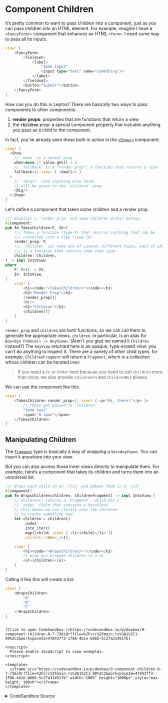 # Component Children

It’s pretty common to want to pass children into a component, just as you can pass
children into an HTML element. For example, imagine I have a `<FancyForm/>` component
that enhances an HTML `<form>`. I need some way to pass all its inputs.

```rust
view! {
    <FancyForm>
        <fieldset>
            <label>
                "Some Input"
                <input type="text" name="something"/>
            </label>
        </fieldset>
        <button>"Submit"</button>
    </FancyForm>
}
```

How can you do this in Leptos? There are basically two ways to pass components to
other components:

1. **render props**: properties that are functions that return a view
2. the **`children`** prop: a special component property that includes anything
   you pass as a child to the component.

In fact, you’ve already seen these both in action in the [`<Show/>`](/view/06_control_flow.html#show) component:

```rust
view! {
  <Show
    // `when` is a normal prop
    when=move || value.get() > 5
    // `fallback` is a "render prop": a function that returns a view
    fallback=|| view! { <Small/> }
  >
    // `<Big/>` (and anything else here)
    // will be given to the `children` prop
    <Big/>
  </Show>
}
```

Let’s define a component that takes some children and a render prop.

```rust
/// Displays a `render_prop` and some children within markup.
#[component]
pub fn TakesChildren<F, IV>(
    /// Takes a function (type F) that returns anything that can be
    /// converted into a View (type IV)
    render_prop: F,
    /// `children` can take one of several different types, each of which
    /// is a function that returns some view type
    children: Children,
) -> impl IntoView
where
    F: Fn() -> IV,
    IV: IntoView,
{
    view! {
        <h1><code>"<TakesChildren/>"</code></h1>
        <h2>"Render Prop"</h2>
        {render_prop()}
        <hr/>
        <h2>"Children"</h2>
        {children()}
    }
}
```

`render_prop` and `children` are both functions, so we can call them to generate
the appropriate views. `children`, in particular, is an alias for
`Box<dyn FnOnce() -> AnyView>`. (Aren't you glad we named it `Children` instead?)
The `AnyView` returned here is an opaque, type-erased view: you can’t do anything to
inspect it. There are a variety of other child types: for example, `ChildrenFragment`
will return a `Fragment`, which is a collection whose children can be iterated over.

> If you need a `Fn` or `FnMut` here because you need to call `children` more than once,
> we also provide `ChildrenFn` and `ChildrenMut` aliases.

We can use the component like this:

```rust
view! {
    <TakesChildren render_prop=|| view! { <p>"Hi, there!"</p> }>
        // these get passed to `children`
        "Some text"
        <span>"A span"</span>
    </TakesChildren>
}
```

## Manipulating Children

The [`Fragment`](https://docs.rs/leptos/latest/leptos/tachys/view/fragment/struct.Fragment.html) type is
basically a way of wrapping a `Vec<AnyView>`. You can insert it anywhere into your view.

But you can also access those inner views directly to manipulate them. For example, here’s
a component that takes its children and turns them into an unordered list.

```rust
/// Wraps each child in an `<li>` and embeds them in a `<ul>`.
#[component]
pub fn WrapsChildren(children: ChildrenFragment) -> impl IntoView {
    // children() returns a `Fragment`, which has a
    // `nodes` field that contains a Vec<View>
    // this means we can iterate over the children
    // to create something new!
    let children = children()
        .nodes
        .into_iter()
        .map(|child| view! { <li>{child}</li> })
        .collect::<Vec<_>>();

    view! {
        <h1><code>"<WrapsChildren/>"</code></h1>
        // wrap our wrapped children in a UL
        <ul>{children}</ul>
    }
}
```

Calling it like this will create a list:

```rust
view! {
    <WrapsChildren>
        "A"
        "B"
        "C"
    </WrapsChildren>
}
```

```admonish sandbox title="Live example" collapsible=true

[Click to open CodeSandbox.](https://codesandbox.io/p/devbox/9-component-children-0-7-736s9r?file=%2Fsrc%2Fmain.rs%3A1%2C1-90%2C2&workspaceId=478437f3-1f86-4b1e-b665-5c27a31451fb)

<noscript>
  Please enable JavaScript to view examples.
</noscript>

<template>
  <iframe src="https://codesandbox.io/p/devbox/9-component-children-0-7-736s9r?file=%2Fsrc%2Fmain.rs%3A1%2C1-90%2C2&workspaceId=478437f3-1f86-4b1e-b665-5c27a31451fb" width="100%" height="1000px" style="max-height: 100vh"></iframe>
</template>

```

<details>
<summary>CodeSandbox Source</summary>

```rust
use leptos::prelude::*;

// Often, you want to pass some kind of child view to another
// component. There are two basic patterns for doing this:
// - "render props": creating a component prop that takes a function
//   that creates a view
// - the `children` prop: a special property that contains content
//   passed as the children of a component in your view, not as a
//   property

#[component]
pub fn App() -> impl IntoView {
    let (items, set_items) = signal(vec![0, 1, 2]);
    let render_prop = move || {
        let len = move || items.read().len();
        view! {
            <p>"Length: " {len}</p>
        }
    };

    view! {
        // This component just displays the two kinds of children,
        // embedding them in some other markup
        <TakesChildren
            // for component props, you can shorthand
            // `render_prop=render_prop` => `render_prop`
            // (this doesn't work for HTML element attributes)
            render_prop
        >
            // these look just like the children of an HTML element
            <p>"Here's a child."</p>
            <p>"Here's another child."</p>
        </TakesChildren>
        <hr/>
        // This component actually iterates over and wraps the children
        <WrapsChildren>
            <p>"Here's a child."</p>
            <p>"Here's another child."</p>
        </WrapsChildren>
    }
}

/// Displays a `render_prop` and some children within markup.
#[component]
pub fn TakesChildren<F, IV>(
    /// Takes a function (type F) that returns anything that can be
    /// converted into a View (type IV)
    render_prop: F,
    /// `children` takes the `Children` type
    /// this is an alias for `Box<dyn FnOnce() -> Fragment>`
    /// ... aren't you glad we named it `Children` instead?
    children: Children,
) -> impl IntoView
where
    F: Fn() -> IV,
    IV: IntoView,
{
    view! {
        <h1><code>"<TakesChildren/>"</code></h1>
        <h2>"Render Prop"</h2>
        {render_prop()}
        <hr/>
        <h2>"Children"</h2>
        {children()}
    }
}

/// Wraps each child in an `<li>` and embeds them in a `<ul>`.
#[component]
pub fn WrapsChildren(children: ChildrenFragment) -> impl IntoView {
    // children() returns a `Fragment`, which has a
    // `nodes` field that contains a Vec<View>
    // this means we can iterate over the children
    // to create something new!
    let children = children()
        .nodes
        .into_iter()
        .map(|child| view! { <li>{child}</li> })
        .collect::<Vec<_>>();

    view! {
        <h1><code>"<WrapsChildren/>"</code></h1>
        // wrap our wrapped children in a UL
        <ul>{children}</ul>
    }
}

fn main() {
    leptos::mount::mount_to_body(App)
}
```

</details>
</preview>
